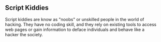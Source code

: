 ## Script Kiddies

Script kiddies are know as "noobs" or unskilled people in the world of hacking. They have no coding skill, and they rely on existing tools to access web pages or gain information to deface individuals and behave like a hacker the society.